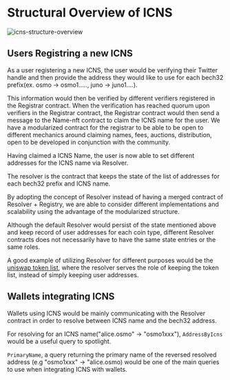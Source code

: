 # Structural Overview of ICNS

![icns-structure-overview](https://user-images.githubusercontent.com/45252226/206906578-61e36917-c35d-46d5-9f97-42c083f3557a.png)

## Users Registring a new ICNS

As a user registering a new ICNS, the user would be verifying their Twitter handle and then provide the address they would like to use for each bech32 prefix(ex. osmo -> osmo1.....,  juno -> juno1....).

This information would then be verified by different verifiers registered in the Registrar contract. When the verification has reached quorum upon verifiers in the Registrar contract, the Registrar contract would then send a message to the Name-nft contract to claim the ICNS name for the user. We have a modularized contract for the registrar to be able to be open to different mechanics around claiming names, fees, auctions, distribution, open to be developed in conjunction with the community.

Having claimed a ICNS Name, the user is now able to set different addresses for the ICNS name via Resolver.

The resolver is the contract that keeps the state of the list of addresses for each bech32 prefix and ICNS name.

By adopting the concept of Resolver instead of having a merged contract of Resolver + Registry, we are able to consider different implementations and scalability using the advantage of the modularized structure.

Although the default Resolver would persist of the state mentioned above and keep record of user addresses for each coin type, different Resolver contracts does not necessarily have to have the same state entries or the same roles.

A good example of utilizing Resolver for different purposes would be the [uniswap token list](https://tokenlists.org/), where the resolver serves the role of keeping the token list, instead of simply keeping user addresses.

## Wallets integrating ICNS

Wallets using ICNS would be mainly communicating with the Resolver contract in order to resolve between ICNS name and the bech32 address.

For resolving for an ICNS name("alice.osmo" -> "osmo1xxx"), `AddressByIcns` would be a useful query to spotlight.

`PrimaryName`, a query returning the primary name of the reversed resolved address (e.g "osmo1xxx" -> "alice.osmo) would be one of the main queries to use when integrating ICNS with wallets.
